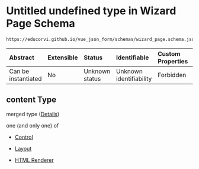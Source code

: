 # Untitled undefined type in Wizard Page Schema

```txt
https://educorvi.github.io/vue_json_form/schemas/wizard_page.schema.json#/properties/content
```



| Abstract            | Extensible | Status         | Identifiable            | Custom Properties | Additional Properties | Access Restrictions | Defined In                                                                            |
| :------------------ | :--------- | :------------- | :---------------------- | :---------------- | :-------------------- | :------------------ | :------------------------------------------------------------------------------------ |
| Can be instantiated | No         | Unknown status | Unknown identifiability | Forbidden         | Allowed               | none                | [wizard_page.schema.json*](../schemas/wizard_page.schema.json "open original schema") |

## content Type

merged type ([Details](wizard_page-properties-content.md))

one (and only one) of

*   [Control](layout-properties-elements-layoutelement-oneof-control.md "check type definition")

*   [Layout](layout-properties-elements-layoutelement-oneof-layout.md "check type definition")

*   [HTML Renderer](layout-properties-elements-layoutelement-oneof-html-renderer.md "check type definition")
